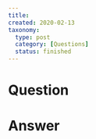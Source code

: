 ```yaml
---
title:
created: 2020-02-13
taxonomy:
  type: post
  category: [Questions]
  status: finished
---
```


# Question


# Answer
